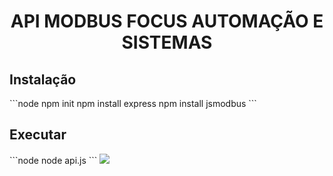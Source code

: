 <h1 align="center"> API MODBUS FOCUS AUTOMAÇÃO E SISTEMAS </h1>

<h2> Instalação</h2>
```node
npm init
npm install express
npm install jsmodbus 
```
<h2> Executar </h2>
```node
node api.js
```
<a href="https://focusautomacao.com.br" target="_blank"> <img src="https://focusautomacao.com.br/wp-content/uploads/2022/02/Ativo-1.png"> </a>
